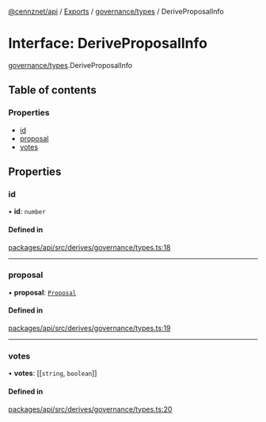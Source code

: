 [@cennznet/api](../README.md) / [Exports](../modules.md) / [governance/types](../modules/governance_types.md) / DeriveProposalInfo

# Interface: DeriveProposalInfo

[governance/types](../modules/governance_types.md).DeriveProposalInfo

## Table of contents

### Properties

- [id](governance_types.deriveproposalinfo.md#id)
- [proposal](governance_types.deriveproposalinfo.md#proposal)
- [votes](governance_types.deriveproposalinfo.md#votes)

## Properties

### id

• **id**: `number`

#### Defined in

[packages/api/src/derives/governance/types.ts:18](https://github.com/cennznet/api.js/blob/476c3e9/packages/api/src/derives/governance/types.ts#L18)

___

### proposal

• **proposal**: [`Proposal`](governance_types.proposal.md)

#### Defined in

[packages/api/src/derives/governance/types.ts:19](https://github.com/cennznet/api.js/blob/476c3e9/packages/api/src/derives/governance/types.ts#L19)

___

### votes

• **votes**: [[`string`, `boolean`]]

#### Defined in

[packages/api/src/derives/governance/types.ts:20](https://github.com/cennznet/api.js/blob/476c3e9/packages/api/src/derives/governance/types.ts#L20)
